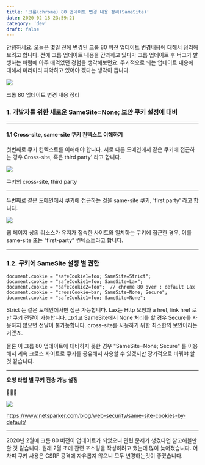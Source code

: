 ```yaml
---
title: '크롬(chrome) 80 업데이트 변경 내용 정리(SameSite)'
date: 2020-02-18 23:59:21
category: 'dev'
draft: false
---
```


안녕하세요. 오늘은 몇일 전에 변경된 크롬 80 버전 업데이트 변경내용에 대해서 정리해보려고 합니다. 전에 크롬 업데이트 내용을 간과하고 있다가 크롬 업데이트 후 버그가 발생하는 바람에 아주 애먹었던 경험을 생각해보면요. 주기적으로 되는 업데이트 내용에 대해서 미리미리 파악하고 있어야 겠다는 생각이 듭니다. 

![](https://blog.kakaocdn.net/dn/rjrR0/btqB6Zw7NF8/zjk7I7jwqVYPE8vKl7kpk1/img.jpg)

크롬 80 업데이트 변경 내용 정리

### **1\. 개발자를 위한 새로운 SameSite=None; 보안 쿠키 설정에 대비**

* * *

#### **1.1 Cross-site, same-site 쿠키 컨텍스트 이해하기**

첫번째로 쿠키 컨텍스트를 이해해야 합니다. 서로 다른 도메인에서 같은 쿠키에 접근하는 경우 Cross-site, 혹은 third party' 라고 합니다.

![](https://blog.kakaocdn.net/dn/J9Yz9/btqB2vvJM8B/OlTLvvHDCgzqDj24nUKxY1/img.png)

쿠키의 cross-site, third party 

* * *

두번째로 같은 도메인에서 쿠키에 접근하는 것을 same-site 쿠키, 'first party' 라고 합니다. 

![](https://blog.kakaocdn.net/dn/pdFiz/btqBZqpkCaK/0dAq0Ykfzt5j276Z3VkYjk/img.png)

웹 페이지 상의 리소스가 유저가 접속한 사이트와 일치하는 쿠키에 접근한 경우, 이를 same-site 또는 “first-party” 컨텍스트라고 합니다.

* * *

### 1.2. 쿠키에 SameSite 설정 별 권한

    document.cookie = "safeCookie1=foo; SameSite=Strict"; 
    document.cookie = "safeCookie1=foo; SameSite=Lax"; 
    document.cookie = "safeCookie2=foo";  // chrome 80 over : default Lax
    document.cookie = "crossCookie=bar; SameSite=None; Secure";
    document.cookie = "safeCookie1=foo; SameSite=None";

Strict 는 같은 도메인에서만 접근 가능합니다. Lax는 Http 요청과 a href, link href 로만 쿠키 전달이 가능합니다. 그리고 SameSite에서 None 처리를 할 경우 Secure를 사용하지 않으면 전달이 불가능합니다. cross-site를 사용하기 위한 최소한의 보안이라는 거겠죠. 

물론 이 크롬 80 업데이트에 대비하지 못한 경우 "SameSite=None; Secure" 를 이용해서 계속 크로스 사이트로 쿠키를 공유해서 사용할 수 있겠지만 장기적으로 바꿔야 할 것 같습니다. 

* * *

**요청 타입 별 쿠키 전송 가능 설정**

**🔽🔽🔽** 

![](https://blog.kakaocdn.net/dn/bCbbUn/btqB5EUExwf/2eekEQijTHBQt7ZlaryCGk/img.png)

https://www.netsparker.com/blog/web-security/same-site-cookies-by-default/

* * *

2020년 2월에 크롬 80 버전이 업데이트가 되었으니 관련 문제가 생겼다면 참고해볼만할 것 같습니다. 원래 2월 초에 관련 포스팅을 작성하려고 했는데 많이 늦어졌습니다. 어차피 쿠키 사용은 CSRF 공격에 자유롭지 않으니 모두 변경하는것이 좋겠습니다.
